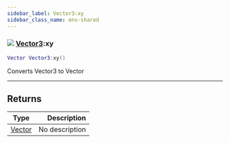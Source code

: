 ```yaml
---
sidebar_label: Vector3:xy
sidebar_class_name: env-shared
---
```


### ![](/img/wiki/shared.png) [Vector3](../vector3/README.md):xy

```lua
Vector Vector3:xy()
```

Converts Vector3 to Vector<br/>

-----------------
## Returns

| Type   | Description |
| ------ | ----------: |
| [Vector](../vector/README.md) | No description |
